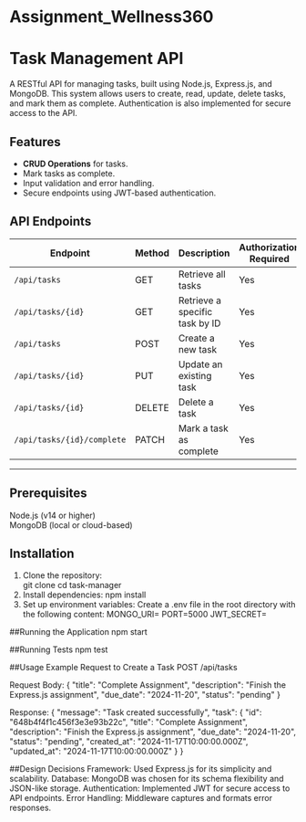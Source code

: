 # Assignment_Wellness360

# Task Management API  

A RESTful API for managing tasks, built using Node.js, Express.js, and MongoDB. This system allows users to create, read, update, delete tasks, and mark them as complete. Authentication is also implemented for secure access to the API.

## **Features**  

- **CRUD Operations** for tasks.  
- Mark tasks as complete.  
- Input validation and error handling.  
- Secure endpoints using JWT-based authentication.  

## **API Endpoints**  

| Endpoint                   | Method | Description                     | Authorization Required |
|----------------------------|--------|---------------------------------|------------------------|
| `/api/tasks`               | GET    | Retrieve all tasks              | Yes                    |
| `/api/tasks/{id}`          | GET    | Retrieve a specific task by ID  | Yes                    |
| `/api/tasks`               | POST   | Create a new task               | Yes                    |
| `/api/tasks/{id}`          | PUT    | Update an existing task         | Yes                    |
| `/api/tasks/{id}`          | DELETE | Delete a task                   | Yes                    |
| `/api/tasks/{id}/complete` | PATCH  | Mark a task as complete         | Yes                    |

---

## **Prerequisites**  
Node.js (v14 or higher)  
MongoDB (local or cloud-based)  



## **Installation**  

1. Clone the repository:  
   git clone <repository-url>
   cd task-manager
2. Install dependencies:
    npm install
3. Set up environment variables:
      Create a .env file in the root directory with the following content:
        MONGO_URI=<your-mongodb-uri>
        PORT=5000
        JWT_SECRET=<your-jwt-secret>


        
##Running the Application
  npm start
  
##Running Tests
  npm test


##Usage
Example Request to Create a Task
POST /api/tasks

Request Body:
{
  "title": "Complete Assignment",
  "description": "Finish the Express.js assignment",
  "due_date": "2024-11-20",
  "status": "pending"
}


Response:
{
  "message": "Task created successfully",
  "task": {
    "id": "648b4f4f1c456f3e3e93b22c",
    "title": "Complete Assignment",
    "description": "Finish the Express.js assignment",
    "due_date": "2024-11-20",
    "status": "pending",
    "created_at": "2024-11-17T10:00:00.000Z",
    "updated_at": "2024-11-17T10:00:00.000Z"
  }
}

##Design Decisions
Framework: Used Express.js for its simplicity and scalability.
Database: MongoDB was chosen for its schema flexibility and JSON-like storage.
Authentication: Implemented JWT for secure access to API endpoints.
Error Handling: Middleware captures and formats error responses.
